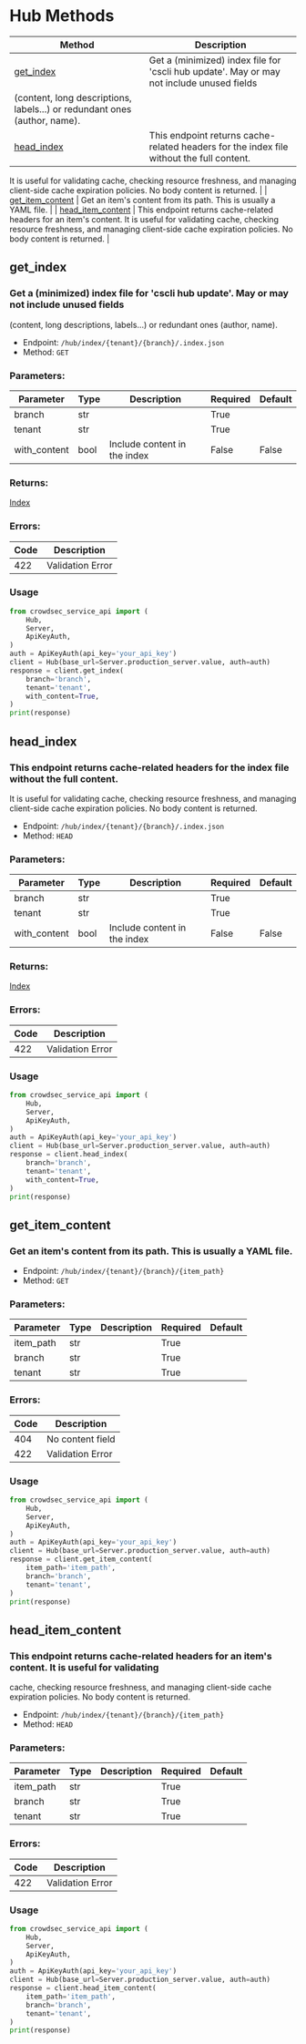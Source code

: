

# Hub Methods
| Method | Description |
| ------ | ----------- |
| [get_index](#get_index) | Get a (minimized) index file for 'cscli hub update'. May or may not include unused fields
(content, long descriptions, labels...) or redundant ones (author, name). |
| [head_index](#head_index) | This endpoint returns cache-related headers for the index file without the full content.
It is useful for validating cache, checking resource freshness, and managing client-side
cache expiration policies. No body content is returned. |
| [get_item_content](#get_item_content) | Get an item's content from its path. This is usually a YAML file. |
| [head_item_content](#head_item_content) | This endpoint returns cache-related headers for an item's content. It is useful for validating
cache, checking resource freshness, and managing client-side cache expiration policies. No body
content is returned. |

## **get_index**
### Get a (minimized) index file for 'cscli hub update'. May or may not include unused fields
(content, long descriptions, labels...) or redundant ones (author, name). 
- Endpoint: `/hub/index/{tenant}/{branch}/.index.json`
- Method: `GET`

### Parameters:
| Parameter | Type | Description | Required | Default |
| --------- | ---- | ----------- | -------- | ------- |
| branch | str |  | True |  |
| tenant | str |  | True |  |
| with_content | bool | Include content in the index | False | False |
### Returns:
[Index](./Models.md#index)
### Errors:
| Code | Description |
| ---- | ----------- |
| 422 | Validation Error |
### Usage

```python
from crowdsec_service_api import (
    Hub,
    Server,
    ApiKeyAuth,
)
auth = ApiKeyAuth(api_key='your_api_key')
client = Hub(base_url=Server.production_server.value, auth=auth)
response = client.get_index(
    branch='branch',
    tenant='tenant',
    with_content=True,
)
print(response)
```


## **head_index**
### This endpoint returns cache-related headers for the index file without the full content.
It is useful for validating cache, checking resource freshness, and managing client-side
cache expiration policies. No body content is returned. 
- Endpoint: `/hub/index/{tenant}/{branch}/.index.json`
- Method: `HEAD`

### Parameters:
| Parameter | Type | Description | Required | Default |
| --------- | ---- | ----------- | -------- | ------- |
| branch | str |  | True |  |
| tenant | str |  | True |  |
| with_content | bool | Include content in the index | False | False |
### Returns:
[Index](./Models.md#index)
### Errors:
| Code | Description |
| ---- | ----------- |
| 422 | Validation Error |
### Usage

```python
from crowdsec_service_api import (
    Hub,
    Server,
    ApiKeyAuth,
)
auth = ApiKeyAuth(api_key='your_api_key')
client = Hub(base_url=Server.production_server.value, auth=auth)
response = client.head_index(
    branch='branch',
    tenant='tenant',
    with_content=True,
)
print(response)
```


## **get_item_content**
### Get an item's content from its path. This is usually a YAML file. 
- Endpoint: `/hub/index/{tenant}/{branch}/{item_path}`
- Method: `GET`

### Parameters:
| Parameter | Type | Description | Required | Default |
| --------- | ---- | ----------- | -------- | ------- |
| item_path | str |  | True |  |
| branch | str |  | True |  |
| tenant | str |  | True |  |
### Errors:
| Code | Description |
| ---- | ----------- |
| 404 | No content field |
| 422 | Validation Error |
### Usage

```python
from crowdsec_service_api import (
    Hub,
    Server,
    ApiKeyAuth,
)
auth = ApiKeyAuth(api_key='your_api_key')
client = Hub(base_url=Server.production_server.value, auth=auth)
response = client.get_item_content(
    item_path='item_path',
    branch='branch',
    tenant='tenant',
)
print(response)
```


## **head_item_content**
### This endpoint returns cache-related headers for an item's content. It is useful for validating
cache, checking resource freshness, and managing client-side cache expiration policies. No body
content is returned. 
- Endpoint: `/hub/index/{tenant}/{branch}/{item_path}`
- Method: `HEAD`

### Parameters:
| Parameter | Type | Description | Required | Default |
| --------- | ---- | ----------- | -------- | ------- |
| item_path | str |  | True |  |
| branch | str |  | True |  |
| tenant | str |  | True |  |
### Errors:
| Code | Description |
| ---- | ----------- |
| 422 | Validation Error |
### Usage

```python
from crowdsec_service_api import (
    Hub,
    Server,
    ApiKeyAuth,
)
auth = ApiKeyAuth(api_key='your_api_key')
client = Hub(base_url=Server.production_server.value, auth=auth)
response = client.head_item_content(
    item_path='item_path',
    branch='branch',
    tenant='tenant',
)
print(response)
```

